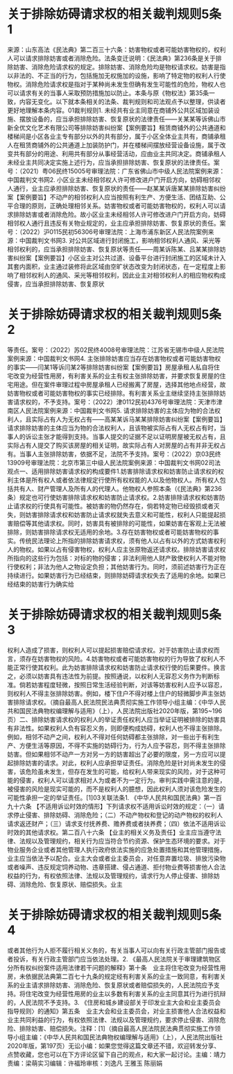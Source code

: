 # 关于排除妨碍请求权的相关裁判规则5条1

来源：山东高法《民法典》第二百三十六条：妨害物权或者可能妨害物权的，权利人可以请求排除妨害或者消除危险。法条变迁说明：《民法典》第236条是关于排除妨害、消除危险请求权的规定。排除妨害、消除危险均是物权请求权。妨害是指以非法的、不正当的行为，包括施加无权施加的设施，影响了特定物的权利人行使物权。消除危险请求权是指对于某种尚未发生但确有发生可能性的危险，物权人也可以请求有关的当事人采取预防措施加以防止。本条与原《物权法》第35条一致，内容无变化。以下就本条相关的法条、裁判规则和司法观点予以整理，供读者更好地理解本条内容。01裁判规则1. 未经共有业主同意在商铺外公共区域加装设施、摆放设备的，应当承担排除妨害、恢复原状的法律责任——关某某等诉佛山市新全优文化艺术有限公司等排除妨害纠纷案【案例要旨】租赁商铺外的公共通道和楼梯间是小区各业主专有部分以外的共有部分，属于小区全体业主共有，商铺承租人在租赁商铺外的公共通道上加装防护门，并在楼梯间摆放经营设备设施，属于改变共有部分的用途、利用共有部分从事经营活动，应由业主共同决定。商铺承租人未经业主共同决定实施上述行为，应当承担排除妨害、恢复原状的法律责任。案号：（2021）粤06民终15005号审理法院：广东省佛山市中级人民法院案例来源：中国裁判文书网2. 小区业主未经相邻权人许可修改进户门开启方向，妨碍相邻权人通行，业主应承担排除妨害、恢复原状的责任——赵某某诉唐某某排除妨害纠纷案【案例要旨】不动产的相邻权利人应当按照有利生产、方便生活、团结互助、公平合理的原则，正确处理相邻关系。妨害物权或者可能妨害物权的，权利人可以请求排除妨害或者消除危险。故小区业主未经相邻人许可修改进户门开启方向，妨碍相邻权人通行且违反有关物业规定的，业主应承担排除妨害、恢复原状的责任。案号：（2022）沪0115民初56306号审理法院：上海市浦东新区人民法院案例来源：中国裁判文书网3. 对公共区域进行封闭施工，影响相邻权利人通风、采光等相邻权利的，应当承担排除妨害、恢复原状等责任——周某诉陈某、吕某某排除妨害纠纷案【案例要旨】小区业主对公共过道、设备平台进行封闭施工的区域未计入其套内面积，业主通过装修将此区域由空旷状态改变为封闭状态，在一定程度上影响了相邻权利人的通风、采光等相邻权利，因此业主对相邻权利人的相应物权构成侵害，应当承担排除妨害、恢复原状

# 关于排除妨碍请求权的相关裁判规则5条2

等责任。案号：（2022）苏02民终4008号审理法院：江苏省无锡市中级人民法院案例来源：中国裁判文书网4. 主张排除妨害应当存在妨害物权或者可能妨害物权的事实——闫某1等诉闫某2等排除妨害纠纷案【案例要旨】房屋承租人私自将住宅改变为经营性用房，有利害关系的业主有权主张排除妨害，并要求恢复房屋的住宅用途。但在案件审理过程中房屋承租人已经搬离了房屋，选择其他地点经营，故妨害物权或者可能妨害物权的事实已经排除。有利害关系业主继续坚持主张排除妨害请求权的，不予支持。案号：（2022）津0112民初4376号审理法院：天津市津南区人民法院案例来源：中国裁判文书网5. 请求排除妨害的主体应为物的合法权利人，且实际占有人为无权占有——高某某诉马某某排除妨害纠纷案【案例要旨】请求排除妨害的主体应当为物的合法权利人，且该物被实际占有人无权占有时，当事人的诉讼主张才能得到支持。当事人提交的证据不足以证明房屋被无权占有，且实际占有人提交了购买该房屋的相关证明，故实际占有人对房屋的占有并非无权占有。当事人主张排除妨害，依据不足，法院不予支持。案号：（2022）京03民终13909号审理法院：北京市第三中级人民法院案例来源：中国裁判文书网02司法观点一、适用排除妨害请求权的构成要件1.妨害排除请求权和妨害防止请求权的权利主体是所有权人或者依法律规定行使所有权权能的人以及他物权人。所有权人包括共有人、财产管理人及所有人的代理人。他物权人参照本条（《民法典》第236条）规定也可行使妨害排除请求权和妨害防止请求权。2.妨害排除请求权和妨害防止请求权的行使具有可能性。被妨害的物仍然存在，倘若特定物已经毁损或者灭失，则妨害排除请求权和妨害防止请求权就失去意义和可能性，权利人只能提起损害赔偿等其他请求权。同时，妨害具有被排除的可能性，如果妨害在客观上无法被排除，则妨害排除请求权无适用的余地。3.存在妨害物权或者可能妨害物权的事实。传统民法理论上所指的排除妨害请求权，须有他人以占有以外的方式妨害权利人的物权。如果以占有侵害物权，权利人应主张原物返还请求权。排除妨害请求权所指向的这些行为包括：对标的物的侵害；非法利用他人财产致使权利人不能对物行使权利；非法为他人之物设定负担；其他妨害行为。同时，须前述妨害行为正在持续进行。如果妨害行为已经结束，则排除妨碍请求权失去了适用的余地。如果已经结束的妨害行为确实给

# 关于排除妨碍请求权的相关裁判规则5条3

权利人造成了损害，则权利人可以提起损害赔偿请求权。对于妨害防止请求权而言，须存在妨害物权的风险。4.妨害物权或者可能妨害物权的行为导致了权利人不能正常行使其权利。此为妨害排除请求权和妨害防止请求权行使的后果要件。换言之，必须以妨害具有违法性为前提。按照通说，以权利人无容忍义务作为判断标准。倘若妨害程度轻微，按照日常生活经验判断，对该等妨害权利人应予以容忍，则权利人不得主张排除妨害。例如，楼下住户不得对楼上住户的轻微脚步声主张妨害排除请求权。（摘自最高人民法院民法典贯彻实施工作领导小组主编：《中华人民共和国民法典物权编理解与适用》（上），人民法院出版社2020年版，第195~196页）二、排除妨害请求权的权利人的举证责任权利人应当举证证明被排除的妨害具有非法性。如果权利人负有容忍义务，则即便构成妨碍，权利人也不得主张排除。例如，相邻不动产之间，权利人不得对任何妨碍都主张排除，对一些出于有利生产、方便生活等原因，不得不实施的妨碍行为，行为人应予容忍，则不得主张排除妨害。但如果相邻不动产一方对另一方的妨害超出了必要的限度，另一方应可以提起排除妨害的请求。对此，权利人应承担举证责任。消除危险是针对尚未发生的侵害，该危险虽未发生，但存在发生的可能，给权利人带来现实的风险，对于这种可能的侵害，权利人可以请求相对人为或者不为一定行为。审判实践中需注意的是，被侵害的风险是现实可能的，而不是权利人的臆想，因此权利人须对该危险发生的可能性承担一定的举证责任。[1]03关联法条1. 《中华人民共和国民法典》第一百九十六条 【不适用诉讼时效的情形】下列请求权不适用诉讼时效的规定：（一）请求停止侵害、排除妨碍、消除危险；（二）不动产物权和登记的动产物权的权利人请求返还财产；（三）请求支付抚养费、赡养费或者扶养费；（四）依法不适用诉讼时效的其他请求权。第二百八十六条 【业主的相关义务及责任】业主应当遵守法律、法规以及管理规约，相关行为应当符合节约资源、保护生态环境的要求。对于物业服务企业或者其他管理人执行政府依法实施的应急处置措施和其他管理措施，业主应当依法予以配合。业主大会或者业主委员会，对任意弃置垃圾、排放污染物或者噪声、违反规定饲养动物、违章搭建、侵占通道、拒付物业费等损害他人合法权益的行为，有权依照法律、法规以及管理规约，请求行为人停止侵害、排除妨碍、消除危险、恢复原状、赔偿损失。业主

# 关于排除妨碍请求权的相关裁判规则5条4

或者其他行为人拒不履行相关义务的，有关当事人可以向有关行政主管部门报告或者投诉，有关行政主管部门应当依法处理。2. 《最高人民法院关于审理建筑物区分所有权纠纷案件适用法律若干问题的解释》第十条　业主将住宅改变为经营性用房，未依据民法典第二百七十九条的规定经有利害关系的业主一致同意，有利害关系的业主请求排除妨害、消除危险、恢复原状或者赔偿损失的，人民法院应予支持。将住宅改变为经营性用房的业主以多数有利害关系的业主同意其行为进行抗辩的，人民法院不予支持。3. 《住房和城乡建设部关于印发业主大会和业主委员会指导规则〉的通知》第五条　业主大会和业主委员会，对业主损害他人合法权益和业主共同利益的行为，有权依照法律、法规以及管理规约，要求停止侵害、消除危险、排除妨害、赔偿损失。注释：[1]（摘自最高人民法院民法典贯彻实施工作领导小组主编：《中华人民共和国民法典物权编理解与适用》（上），人民法院出版社2020年版，第197页）无讼小编：如果您觉得这篇文章还不错，欢迎转发分享、点赞收藏，您也可以在下方评论区留下自己的观点，和大家一起讨论。主编：靖力责编：梁萌实习编辑：许福玲审核：刘逸凡 王雅玉 陈丽娟

